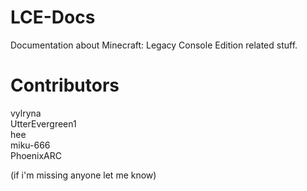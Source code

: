 # LCE-Docs
Documentation about Minecraft: Legacy Console Edition related stuff.

# Contributors
vylryna  
UtterEvergreen1  
hee  
miku-666  
PhoenixARC  
  
(if i'm missing anyone let me know)  
